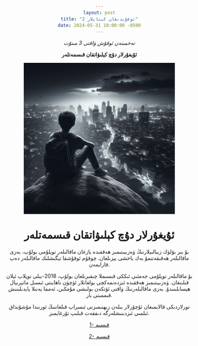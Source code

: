 ```yaml
---
layout: post
title: "ئوقۇيدىغان كىتاپلار 2"
date: 2024-05-31 10:00:00 -0500
---
```

_تەخمىنەن ئوقۇش ۋاقتى 3 مىنۇت_

**ئۇيغۇرلار دۇچ كېلىۋاتقان قىسمەتلەر**

<img src="https://raw.githubusercontent.com/UyCoder/paydilar/master/pics/Qismetlerr.jpg" style="display: block; margin-left: auto; margin-right: auto; width: 80%;">

# ئۇيغۇرلار دۇچ كېلىۋاتقان قىسمەتلەر

بۇ بىر بۆلۈك زىيالىيلارنىڭ ۋەزىيىتىمىز ھەققىدە يازغان ماقالىلەر توپلۇمى بولۇپ، بەزى ماقالىلەر ھەقىقەتنمۇ بەك ياخشى يېزىلغان. چوقۇم ئوقۇشقا تېگىشلىك ماقالىلەر دەپ قارايمەن. 

بۇ ماقالىلەر توپلۇمى جەمئىي ئىككى قىسىملا چىقىرىلغان بولۇپ، 2018-يىلى توپلاپ ئېلان قىلىنغان. ۋەزىيىتىمىز ھەققىدە ئىزدەنمەكچى بولغانلار ئۈچۈن ناھايىتى ئىسىل ماتېرىيال ھېسابلىنىدۇ. بەزى ماقالىلەرنىڭ ۋاقتى ئۆتكەن بولىشى مۇمكىن، ئەمما يەنىلا پايدىلىنىش قىممىتى بار.

تورلاردىكى قالايمىغان ئۇچۇرلار بىلەن زىھنىمىزنى ئىسراپ قىلغاننىڭ ئورنىدا مۇشۇنداق ئىلمىي ئىزدىنىشلەرگە دىققەت قىلىپ تۇرغايمىز.


<a href="https://raw.githubusercontent.com/UyCoder/paydilar/master/pdfs/uyghur-duch-kilwatqan-mesiller-1.pdf"> 1- قىسىم  </a>

<a href="https://raw.githubusercontent.com/UyCoder/paydilar/master/pdfs/uyghur-duch-kilwatqan-mesiller-2.pdf"> 2- قىسىم  </a>




<style type="text/css" media="screen">
body {
text-align:center !important;
}
.container {
text-align: justify;
text-indent: 30px;
}
</style>